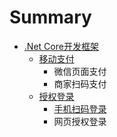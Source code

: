# Summary

* [.Net Core开发框架](README.md)
  * [移动支付](yi-dong-zhi-fu.md)
    * 微信页面支付
    * 商家扫码支付
  * [授权登录](shou-quan-deng-lu.md)
    * [手机扫码登录](shou-quan-deng-lu/sao-ma-deng-lu.md)
    * 网页授权登录

